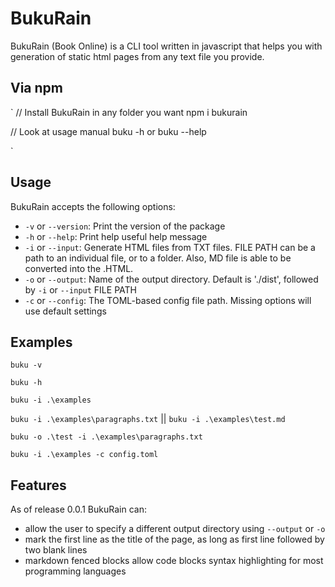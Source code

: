 # BukuRain

BukuRain (Book Online) is a CLI tool written in javascript that helps you with generation of static html pages from any text file you provide.

## Via npm

`
// Install BukuRain in any folder you want 
npm i bukurain

// Look at usage manual 
buku -h or buku --help

`

## Usage

BukuRain accepts the following options:

- `-v` or `--version`: Print the version of the package
- `-h` or `--help`: Print help useful help message
- `-i` or `--input`: Generate HTML files from TXT files. FILE PATH can be a path to an individual file, or to a folder. Also, MD file is able to be converted into the .HTML.
- `-o` or `--output`: Name of the output directory. Default is './dist', followed by `-i` or `--input` FILE PATH
- `-c` or `--config`: The TOML-based config file path. Missing options will use default settings

## Examples

`buku -v`

`buku -h`

`buku -i .\examples`

`buku -i .\examples\paragraphs.txt` || `buku -i .\examples\test.md`

`buku -o .\test -i .\examples\paragraphs.txt`

`buku -i .\examples -c config.toml`

## Features

As of release 0.0.1 BukuRain can:

- allow the user to specify a different output directory using `--output` or `-o`
- mark the first line as the title of the page, as long as first line followed by two blank lines
- markdown fenced blocks allow code blocks syntax highlighting for most programming languages
